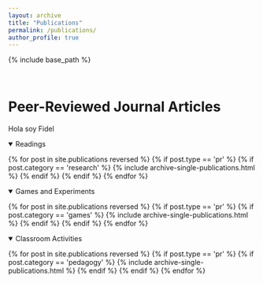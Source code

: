 ```yaml
---
layout: archive
title: "Publications"
permalink: /publications/
author_profile: true
---
```





{% include base_path %}

<br>

# __Peer-Reviewed Journal Articles__
Hola soy Fidel 
<details open>
<summary>
Readings
</summary>

{% for post in site.publications reversed %}
  {% if post.type == 'pr' %}
      {% if post.category == 'research' %}
      {% include archive-single-publications.html %}
      {% endif %}
  {% endif %}
{% endfor %}

</details>


<details open>
<summary class="id1">
Games and Experiments
</summary>

{% for post in site.publications reversed %}
  {% if post.type == 'pr' %}
    {% if post.category == 'games' %}
    {% include archive-single-publications.html %}
    {% endif %}
  {% endif %}
{% endfor %}

</details>


<details open>
<summary class="id2">
Classroom Activities 
</summary>

{% for post in site.publications reversed %}
  {% if post.type == 'pr' %}
    {% if post.category == 'pedagogy' %}
    {% include archive-single-publications.html %}
    {% endif %}
  {% endif %}
{% endfor %}

</details>




